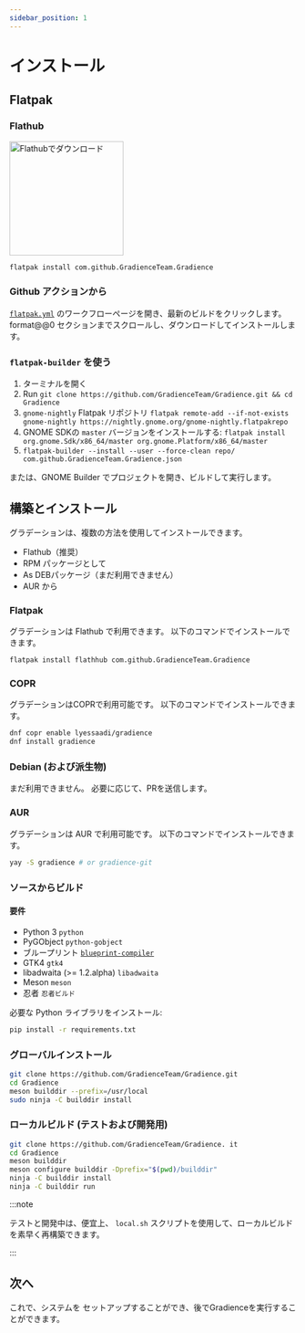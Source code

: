 ```yaml
---
sidebar_position: 1
---
```


# インストール

## Flatpak

### Flathub

<a href="https://flathub.org/apps/details/com.github.GradienceTeam.Gradience">
    <img width="200" alt="Flathubでダウンロード" src="https://flathub.org/assets/badges/flathub-badge-i-en.svg"/>
</a>

```shell
flatpak install com.github.GradienceTeam.Gradience
```

### Github アクションから

[`flatpak.yml`](https://github.com/GradienceTeam/Gradience/actions/workflows/flatpak.yml) のワークフローページを開き、最新のビルドをクリックします。 format@@0 セクションまでスクロールし、ダウンロードしてインストールします。

### `flatpak-builder` を使う

1. ターミナルを開く
2. Run `git clone https://github.com/GradienceTeam/Gradience.git && cd Gradience`
3. `gnome-nightly` Flatpak リポジトリ `flatpak remote-add --if-not-exists gnome-nightly https://nightly.gnome.org/gnome-nightly.flatpakrepo`
4. GNOME SDKの `master` バージョンをインストールする: `flatpak install org.gnome.Sdk/x86_64/master org.gnome.Platform/x86_64/master`
5. `flatpak-builder --install --user --force-clean repo/ com.github.GradienceTeam.Gradience.json`

または、GNOME Builder でプロジェクトを開き、ビルドして実行します。

## 構築とインストール

グラデーションは、複数の方法を使用してインストールできます。

- Flathub（推奨）
- RPM パッケージとして
- As DEBパッケージ（まだ利用できません）
- AUR から

### Flatpak

グラデーションは Flathub で利用できます。 以下のコマンドでインストールできます。

```bash
flatpak install flathhub com.github.GradienceTeam.Gradience
```

### COPR

グラデーションはCOPRで利用可能です。 以下のコマンドでインストールできます。

```bash
dnf copr enable lyessaadi/gradience
dnf install gradience
```

### Debian (および派生物)

まだ利用できません。 必要に応じて、PRを送信します。

### AUR

グラデーションは AUR で利用可能です。 以下のコマンドでインストールできます。

```bash
yay -S gradience # or gradience-git
```

### ソースからビルド

#### 要件

- Python 3 `python`
- PyGObject `python-gobject`
- ブループリント [`blueprint-compiler`](https://jwestman.pages.gitlab.gnome.org/blueprint-compiler/setup.html)
- GTK4 `gtk4`
- libadwaita (>= 1.2.alpha) `libadwaita`
- Meson `meson`
- 忍者 `忍者ビルド`

必要な Python ライブラリをインストール:

```sh
pip install -r requirements.txt
```

### グローバルインストール

```sh
git clone https://github.com/GradienceTeam/Gradience.git
cd Gradience
meson builddir --prefix=/usr/local
sudo ninja -C builddir install
```

### ローカルビルド (テストおよび開発用)

```sh
git clone https://github.com/GradienceTeam/Gradience. it
cd Gradience
meson builddir
meson configure builddir -Dprefix="$(pwd)/builddir"
ninja -C builddir install
ninja -C builddir run
```

:::note

テストと開発中は、便宜上、 `local.sh` スクリプトを使用して、ローカルビルドを素早く再構築できます。

:::

## 次へ

これで、システムを [](/docs/setup) セットアップすることができ、後でGradienceを実行することができます。
